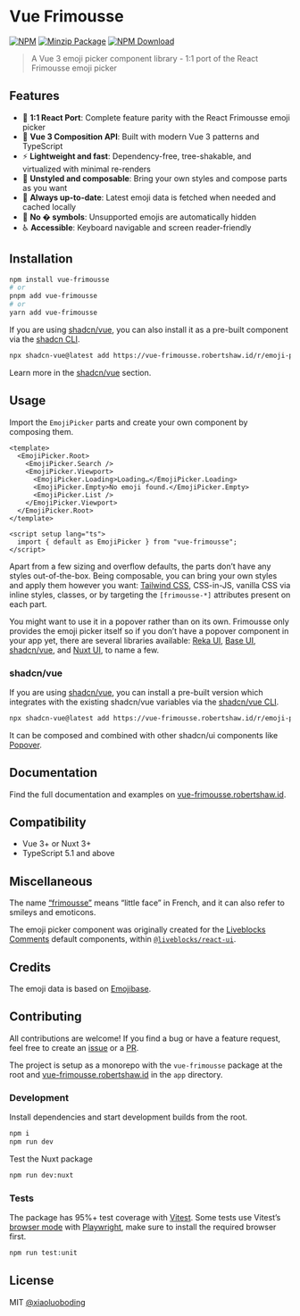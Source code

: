 # Vue Frimousse

[![NPM][npmBadge]][npmUrl]
[![Minzip Package][bundlePhobiaBadge]][bundlePhobiaUrl]
[![NPM Download][npmDtBadge]][npmDtUrl]

[npmBadge]: https://img.shields.io/npm/v/vue-frimousse.svg?maxAge=2592000
[npmUrl]: https://www.npmjs.com/package/vue-frimousse
[npmDtBadge]: https://img.shields.io/npm/dt/vue-frimousse.svg
[npmDtUrl]: https://www.npmjs.com/package/vue-frimousse
[bundlePhobiaBadge]: https://img.shields.io/bundlephobia/minzip/vue-frimousse
[bundlePhobiaUrl]: https://bundlephobia.com/package/vue-frimousse@latest

> A Vue 3 emoji picker component library - 1:1 port of the React Frimousse emoji picker

## Features

- 🎯 **1:1 React Port**: Complete feature parity with the React Frimousse emoji picker
- 🚀 **Vue 3 Composition API**: Built with modern Vue 3 patterns and TypeScript
- ⚡️ **Lightweight and fast**: Dependency-free, tree-shakable, and virtualized with minimal re-renders
- 🎨 **Unstyled and composable**: Bring your own styles and compose parts as you want
- 🔄 **Always up-to-date**: Latest emoji data is fetched when needed and cached locally
- 🔣 **No � symbols**: Unsupported emojis are automatically hidden
- ♿️ **Accessible**: Keyboard navigable and screen reader-friendly

## Installation

```bash
npm install vue-frimousse
# or
pnpm add vue-frimousse
# or
yarn add vue-frimousse
```

If you are using [shadcn/vue](https://www.shadcn-vue.com), you can also install it as a pre-built component via the [shadcn CLI](https://www.shadcn-vue.com/docs/cli.html).

```bash
npx shadcn-vue@latest add https://vue-frimousse.robertshaw.id/r/emoji-picker.json
```

Learn more in the [shadcn/vue](#shadcnvue) section.

## Usage

Import the `EmojiPicker` parts and create your own component by composing them.

```vue
<template>
  <EmojiPicker.Root>
    <EmojiPicker.Search />
    <EmojiPicker.Viewport>
      <EmojiPicker.Loading>Loading…</EmojiPicker.Loading>
      <EmojiPicker.Empty>No emoji found.</EmojiPicker.Empty>
      <EmojiPicker.List />
    </EmojiPicker.Viewport>
  </EmojiPicker.Root>
</template>

<script setup lang="ts">
  import { default as EmojiPicker } from "vue-frimousse";
</script>
```

Apart from a few sizing and overflow defaults, the parts don’t have any styles out-of-the-box. Being composable, you can bring your own styles and apply them however you want: [Tailwind CSS](https://tailwindcss.com/), CSS-in-JS, vanilla CSS via inline styles, classes, or by targeting the `[frimousse-*]` attributes present on each part.

You might want to use it in a popover rather than on its own. Frimousse only provides the emoji picker itself so if you don’t have a popover component in your app yet, there are several libraries available: [Reka UI](https://reka-ui.com/docs/components/popover), [Base UI](https://www.shadcn-vue.com/docs/components/popover.html), [shadcn/vue](https://headlessui.com/react/popover), and [Nuxt UI](https://ui.nuxt.com/components/popover), to name a few.

### shadcn/vue

If you are using [shadcn/vue](https://www.shadcn-vue.com), you can install a pre-built version which integrates with the existing shadcn/vue variables via the [shadcn/vue CLI](https://www.shadcn-vue.com/docs/cli.html).

```bash
npx shadcn-vue@latest add https://vue-frimousse.robertshaw.id/r/emoji-picker.json
```

It can be composed and combined with other shadcn/ui components like [Popover](https://ui.shadcn.com/docs/components/popover).

## Documentation

Find the full documentation and examples on [vue-frimousse.robertshaw.id](https://vue-frimousse.robertshaw.id).

## Compatibility

- Vue 3+ or Nuxt 3+
- TypeScript 5.1 and above

## Miscellaneous

The name [“frimousse”](https://en.wiktionary.org/wiki/frimousse) means “little face” in French, and it can also refer to smileys and emoticons.

The emoji picker component was originally created for the [Liveblocks Comments](https://liveblocks.io/comments) default components, within [`@liveblocks/react-ui`](https://github.com/liveblocks/liveblocks/tree/main/packages/liveblocks-react-ui).

## Credits

The emoji data is based on [Emojibase](https://emojibase.dev/).

## Contributing

All contributions are welcome! If you find a bug or have a feature request, feel free to create an [issue](https://github.com/xiaoluoboding/vue-frimousse/issues) or a [PR](https://github.com/xiaoluoboding/vue-frimousse/pulls).

The project is setup as a monorepo with the `vue-frimousse` package at the root and [vue-frimousse.robertshaw.id](https://vue-frimousse.robertshaw.id) in the `app` directory.

### Development

Install dependencies and start development builds from the root.

```bash
npm i
npm run dev
```

Test the Nuxt package

```bash
npm run dev:nuxt
```

### Tests

The package has 95%+ test coverage with [Vitest](https://vitest.dev/). Some tests use Vitest’s [browser mode](https://vitest.dev/guide/browser-testing) with [Playwright](https://playwright.dev/), make sure to install the required browser first.

```bash
npm run test:unit
```

## License

MIT [@xiaoluoboding](https://github.com/xiaoluoboding)
